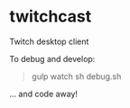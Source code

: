 twitchcast
==========

Twitch desktop client


To debug and develop:

> gulp watch
> sh debug.sh

... and code away!